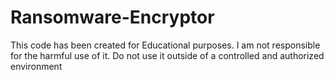 # Ransomware-Encryptor

This code has been created for Educational purposes. I am not responsible for the harmful use of it. Do not use it outside of a controlled and authorized environment
